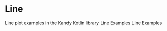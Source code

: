 # Line

<web-summary>
Line plot examples in the Kandy Kotlin library
</web-summary>

<card-summary>
Line Examples
</card-summary>

<link-summary>
Line Examples
</link-summary>



<include from="Examples.topic" element-id="list-of-line-examples"></include>